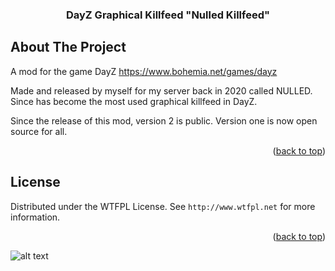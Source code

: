 <h3 align="center">DayZ Graphical Killfeed "Nulled Killfeed"</h3>







</div>















<!-- ABOUT THE PROJECT -->



## About The Project



A mod for the game DayZ https://www.bohemia.net/games/dayz

Made and released by myself for my server back in 2020 called NULLED.
Since has become the most used graphical killfeed in DayZ.

Since the release of this mod, version 2 is public. Version one is now open source for all.

<p align="right">(<a href="#readme-top">back to top</a>)</p>







<!-- LICENSE -->



## License







Distributed under the WTFPL License. See `http://www.wtfpl.net` for more information.







<p align="right">(<a href="#readme-top">back to top</a>)</p>















<!-- MARKDOWN LINKS & IMAGES -->

![alt text](https://media.discordapp.net/attachments/1048415264468897862/1049595412811632670/killfeedv1.jpg)
